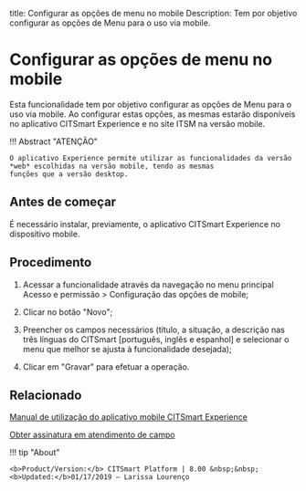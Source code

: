 title: Configurar as opções de menu no mobile
Description: Tem por objetivo configurar as opções de Menu para o uso via mobile. 
# Configurar as opções de menu no mobile

Esta funcionalidade tem por objetivo configurar as opções de Menu para o uso via mobile. Ao configurar estas opções, as mesmas estarão disponíveis no aplicativo CITSmart Experience e no site ITSM na versão mobile.

!!! Abstract "ATENÇÃO"

    O aplicativo Experience permite utilizar as funcionalidades da versão *web* escolhidas na versão mobile, tendo as mesmas                 funções que a versão desktop.  

Antes de começar
----------------

É necessário instalar, previamente, o aplicativo CITSmart Experience no
dispositivo mobile.

Procedimento
------------

1.  Acessar a funcionalidade através da navegação no menu principal Acesso e
    permissão \> Configuração das opções de mobile;

2.  Clicar no botão "Novo";

3.  Preencher os campos necessários (título, a situação, a descrição nas três
    línguas do CITSmart [português, inglês e espanhol] e selecionar o menu que
    melhor se ajusta à funcionalidade desejada);

4.  Clicar em "Gravar" para efetuar a operação.


Relacionado
-----------

[Manual de utilização do aplicativo mobile CITSmart Experience](/pt-br/citsmart-platform-8/additional-features/mobile-and-field-service/apps/citsmart-app.html)

[Obter assinatura em atendimento de campo](/pt-br/citsmart-platform-8/additional-features/mobile-and-field-service/use/get-signature-in-attendance.html)

!!! tip "About"

    <b>Product/Version:</b> CITSmart Platform | 8.00 &nbsp;&nbsp;
    <b>Updated:</b>01/17/2019 – Larissa Lourenço
